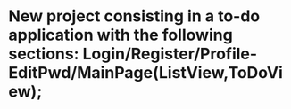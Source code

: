# New project consisting in a to-do application with the following sections: Login/Register/Profile-EditPwd/MainPage(ListView,ToDoView);

